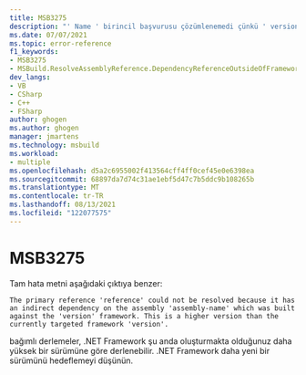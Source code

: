 ```yaml
---
title: MSB3275
description: "' Name ' birincil başvurusu çözümlenemedi çünkü ' version ' çerçevesinde oluşturulan ' Assembly-Name ' derlemesinde dolaylı bir bağımlılık içeriyor. Bu, şu anda hedeflenen ' version ' çerçevesinden daha yüksek bir sürümdür."
ms.date: 07/07/2021
ms.topic: error-reference
f1_keywords:
- MSB3275
- MSBuild.ResolveAssemblyReference.DependencyReferenceOutsideOfFrameworkUsingAttribute
dev_langs:
- VB
- CSharp
- C++
- FSharp
author: ghogen
ms.author: ghogen
manager: jmartens
ms.technology: msbuild
ms.workload:
- multiple
ms.openlocfilehash: d5a2c6955002f413564cff4ff0cef45e0e6398ea
ms.sourcegitcommit: 68897da7d74c31ae1ebf5d47c7b5ddc9b108265b
ms.translationtype: MT
ms.contentlocale: tr-TR
ms.lasthandoff: 08/13/2021
ms.locfileid: "122077575"
---
```

# <a name="msb3275"></a>MSB3275

Tam hata metni aşağıdaki çıktıya benzer:

```output
The primary reference 'reference' could not be resolved because it has an indirect dependency on the assembly 'assembly-name' which was built against the 'version' framework. This is a higher version than the currently targeted framework 'version'.
```

bağımlı derlemeler, .NET Framework şu anda oluşturmakta olduğunuz daha yüksek bir sürümüne göre derlenebilir. .NET Framework daha yeni bir sürümünü hedeflemeyi düşünün.
